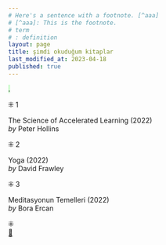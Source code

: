 ```yaml
---
# Here's a sentence with a footnote. [^aaa]
# [^aaa]: This is the footnote.
# term
# : definition
layout: page  
title: şimdi okuduğum kitaplar  
last_modified_at: 2023-04-18
published: true  
---
```

<mark style="background: #BBFABBA6;">.</mark>

⁜ 1   
  
The Science of Accelerated Learning (2022)  
<i> by </i> Peter Hollins  
  
⁜ 2  
  
Yoga (2022)  
<i> by </i> David Frawley  
  
⁜ 3  
  
Meditasyonun Temelleri (2022)  
<i> by </i> Bora Ercan  

⁜  
[🍃](https://www.nonfictionbooks.xyz/now.html "şimdi okuduğum kitaplar")

  
